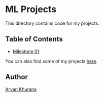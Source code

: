 # ML Projects

This directory contains code for my projects.

## Table of Contents

- [Milestone 01](./Milestone01/)

You can also find some of my projects [here](https://github.com/AryanK1511/ml-apps).

## Author

[Aryan Khurana](https://github.com/AryanK1511)
